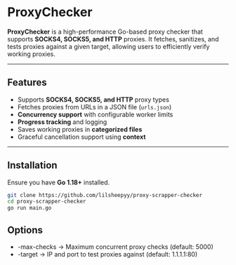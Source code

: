 # ProxyChecker

**ProxyChecker** is a high-performance Go-based proxy checker that supports **SOCKS4, SOCKS5, and HTTP** proxies. It fetches, sanitizes, and tests proxies against a given target, allowing users to efficiently verify working proxies.

---

## Features

- Supports **SOCKS4, SOCKS5, and HTTP** proxy types  
- Fetches proxies from URLs in a JSON file (`urls.json`)  
- **Concurrency support** with configurable worker limits  
- **Progress tracking** and logging  
- Saves working proxies in **categorized files**  
- Graceful cancellation support using **context**  

---

## Installation

Ensure you have **Go 1.18+** installed.  

```sh
git clone https://github.com/lilsheepyy/proxy-scrapper-checker
cd proxy-scrapper-checker
go run main.go
```


## Options

- -max-checks → Maximum concurrent proxy checks (default: 5000)
- -target → IP and port to test proxies against (default: 1.1.1.1:80)
